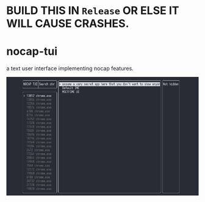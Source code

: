 # BUILD THIS IN `Release` OR ELSE IT WILL CAUSE CRASHES.

# nocap-tui
a text user interface implementing nocap features.

![./resources/preview.png](resources/preview.png)
